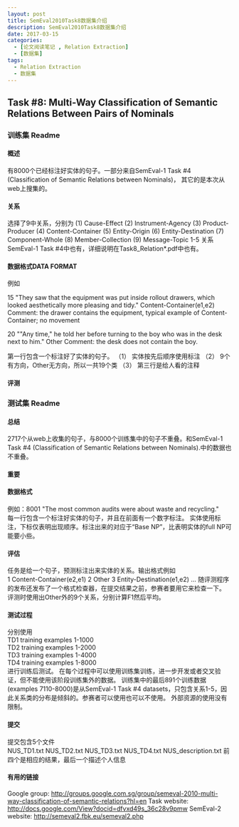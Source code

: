 ```yaml
---
layout: post
title: SemEval2010Task8数据集介绍
description: SemEval2010Task8数据集介绍
date: 2017-03-15
categories: 
  - [论文阅读笔记 , Relation Extraction]
  - [数据集]
tags:
  - Relation Extraction
  - 数据集
---
```


## Task \#8: Multi-Way Classification of Semantic Relations Between Pairs of Nominals

### 训练集 Readme

#### 概述
有8000个已经标注好实体的句子。一部分来自SemEval-1 Task #4 (Classification of Semantic Relations between Nominals)，
其它的是本次从web上搜集的。

#### 关系
选择了9中关系，分别为
(1) Cause-Effect
(2) Instrument-Agency
(3) Product-Producer
(4) Content-Container
(5) Entity-Origin
(6) Entity-Destination
(7) Component-Whole
(8) Member-Collection
(9) Message-Topic
1-5 关系SemEval-1 Task #4中也有，详细说明在Task8_Relation*.pdf中也有。

#### 数据格式DATA FORMAT
例如  

15 "They saw that the <e1>equipment</e1> was put inside rollout <e2>drawers</e2>, which looked aesthetically more pleasing and tidy."
Content-Container(e1,e2)
Comment: the drawer contains the equipment, typical example of Content-Container; no movement

20 ""Any time," he told her before turning to the <e1>boy</e1> who was in the <e2>desk</e2> next to him."
Other
Comment: the desk does not contain the boy.

第一行包含一个标注好了实体的句子。
（1） 实体按先后顺序使用<e1></e1><e2></e2>标注
（2） 9个有方向，Other无方向，所以一共19个类
（3） 第三行是给人看的注释

#### 评测

### 测试集 Readme

#### 总结
2717个从web上收集的句子，与8000个训练集中的句子不重叠。和SemEval-1 Task #4 (Classification of Semantic Relations between Nominals).中的数据也不重叠。

#### 重要

#### 数据格式  
例如：8001    "The most common <e1>audits</e1> were about <e2>waste</e2> and recycling."  
每一行包含一个标注好实体的句子，并且在前面有一个数字标注。
实体使用<e1></e1><e2></e2>标注，下标仅表明出现顺序。标注出来的对应于“Base NP”，比表明实体的full NP可能要小些。

#### 评估
任务是给一个句子，预测标注出来实体的关系。输出格式例如  
1 Content-Container(e2,e1)
2 Other
3 Entity-Destination(e1,e2)
...
随评测程序的发布还发布了一个格式检查器，在提交结果之前，参赛者要用它来检查一下。
评测时使用出Other外的9个关系，分别计算F1然后平均。

#### 测试过程
分别使用  
TD1   training examples 1-1000  
TD2   training examples 1-2000  
TD3   training examples 1-4000  
TD4   training examples 1-8000  
进行训练后测试。
在每个过程中可以使用训练集训练，进一步开发或者交叉验证，但不能使用该阶段训练集外的数据。
训练集中的最后891个训练数据(examples 7110-8000)是从SemEval-1 Task #4 datasets，只包含关系1-5，因此关系类的分布是倾斜的。参赛者可以使用也可以不使用。
外部资源的使用没有限制。

#### 提交
提交包含5个文件  
 NUS_TD1.txt
 NUS_TD2.txt
 NUS_TD3.txt
 NUS_TD4.txt
 NUS_description.txt
前四个是相应的结果，最后一个描述个人信息

#### 有用的链接
Google group: http://groups.google.com.sg/group/semeval-2010-multi-way-classification-of-semantic-relations?hl=en
Task website: http://docs.google.com/View?docid=dfvxd49s_36c28v9pmw
SemEval-2 website: http://semeval2.fbk.eu/semeval2.php